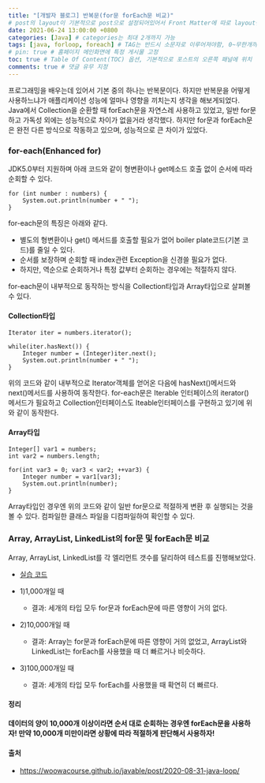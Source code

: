 ```yaml
---
title: "[개발자 블로그] 반복문(for문 forEach문 비교)"
# post의 layout이 기본적으로 post으로 설정되어있어서 Front Matter에 따로 layout변수를 만들어 주지 않아도 된다.
date: 2021-06-24 13:00:00 +0800
categories: [Java] # categories는 최대 2개까지 가능
tags: [java, forloop, foreach] # TAG는 반드시 소문자로 이루어져야함, 0~무한개까지 지정 가능
# pin: true # 홈페이지 메인화면에 특정 게시물 고정
toc: true # Table Of Content(TOC) 옵션, 기본적으로 포스트의 오른쪽 패널에 위치
comments: true # 댓글 유무 지정
---
```


프로그래밍을 배우는데 있어서 기본 중의 하나는 반복문이다. 하지만 반복문을 어떻게 사용하느냐가 애플리케이션 성능에 얼마나 영향을 끼치는지 생각을 해보게되었다. Java에서 Collection을 순환할 때 forEach문을 자연스레 사용하고 있었고, 일반 for문하고 가독성 외에는 성능적으로 차이가 없을거라 생각했다. 하지만 for문과 forEach문은 완전 다른 방식으로 작동하고 있으며, 성능적으로 큰 차이가 있었다.

### for-each(Enhanced for)
JDK5.0부터 지원하며 아래 코드와 같이 형변환이나 get메소드 호출 없이 순서에 따라 순회할 수 있다. 
~~~
for (int number : numbers) {
    System.out.println(number + " ");
}
~~~

for-each문의 특징은 아래와 같다.
- 별도의 형변환이나 get() 메서드를 호출할 필요가 없어 boiler plate코드(기본 코드)를 줄일 수 있다.
- 순서를 보장하며 순회할 때 index관련 Exception을 신경쓸 필요가 없다.
- 하지만, 역순으로 순회하거나 특정 값부터 순회하는 경우에는 적절하지 않다.

for-each문이 내부적으로 동작하는 방식을 Collection타입과 Array타입으로 살펴볼 수 있다.
#### Collection타입
~~~
Iterator iter = numbers.iterator();

while(iter.hasNext()) {
    Integer number = (Integer)iter.next();
    System.out.println(number + " ");
}
~~~
위의 코드와 같이 내부적으로 Iterator객체를 얻어온 다음에 hasNext()메서드와 next()메서드를 사용하여 동작한다. for-each문은 Iterable 인터페이스의 iterator() 메서드가 필요하고 Collection인터페이스도 Iteable인터페이스를 구현하고 있기에 위와 같이 동작한다.

#### Array타입
~~~
Integer[] var1 = numbers;
int var2 = numbers.length;

for(int var3 = 0; var3 < var2; ++var3) {
    Integer number = var1[var3];
    System.out.println(number);
}
~~~
Array타입인 경우엔 위의 코드와 같이 일반 for문으로 적절하게 변환 후 실행되는 것을 볼 수 있다. 컴파일한 클래스 파일을 디컴파일하여 확인할 수 있다.

### Array, ArrayList, LinkedList의 for문 및 forEach문 비교
Array, ArrayList, LinkedList를 각 엘리먼트 갯수를 달리하여 테스트를 진행해보았다.
- [실습 코드](https://github.com/jeonyoungho/TIL/tree/master/Java/workspace/forloop%26foreach)
- 1)1,000개일 때
    - 결과: 세개의 타입 모두 for문과 forEach문에 따른 영향이 거의 없다.

- 2)10,000개일 때
    - 결과: Array는 for문과 forEach문에 따른 영향이 거의 없었고, ArrayList와 LinkedList는 forEach를 사용했을 때 더 빠르거나 비슷하다.


- 3)100,000개일 때
    - 결과: 세개의 타입 모두 forEach를 사용했을 때 확연히 더 빠르다.

#### 정리
<b>데이터의 양이 10,000개 이상이라면 순서 대로 순회하는 경우엔 forEach문을 사용하자! 만약 10,000개 미만이라면 상황에 따라 적절하게 판단해서 사용하자!</b>

#### 출처
- https://woowacourse.github.io/javable/post/2020-08-31-java-loop/